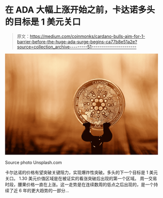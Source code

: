 # 在 ADA 大幅上涨开始之前，卡达诺多头的目标是 1 美元关口

> 原文：<https://medium.com/coinmonks/cardano-bulls-aim-for-1-barrier-before-the-huge-ada-surge-begins-ca77b8e51a2e?source=collection_archive---------51----------------------->

![](img/a83098bee4046c9751f352c360bd0d87.png)

Source photo Unsplash.com

卡尔达诺的价格有望突破关键阻力，实现爆炸性突破。多头的下一个目标是 1 美元关口。
1.30 美元价值区域是在被证实的看涨突破后出现的第一个区域。
周一交易时段，腰果价格一直在上涨。这一走势是在连续数周的低点之后出现的，是一个持续了近 6 年的更大趋势的一部分…